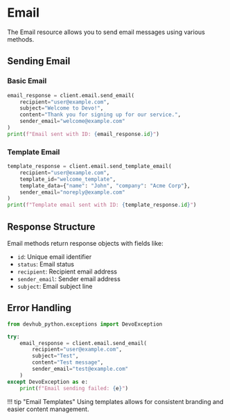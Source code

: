 # Email

The Email resource allows you to send email messages using various methods.

## Sending Email

### Basic Email

```python
email_response = client.email.send_email(
    recipient="user@example.com",
    subject="Welcome to Devo!",
    content="Thank you for signing up for our service.",
    sender_email="welcome@example.com"
)
print(f"Email sent with ID: {email_response.id}")
```

### Template Email

```python
template_response = client.email.send_template_email(
    recipient="user@example.com",
    template_id="welcome_template",
    template_data={"name": "John", "company": "Acme Corp"},
    sender_email="noreply@example.com"
)
print(f"Template email sent with ID: {template_response.id}")
```

## Response Structure

Email methods return response objects with fields like:

- `id`: Unique email identifier
- `status`: Email status
- `recipient`: Recipient email address
- `sender_email`: Sender email address
- `subject`: Email subject line

## Error Handling

```python
from devhub_python.exceptions import DevoException

try:
    email_response = client.email.send_email(
        recipient="user@example.com",
        subject="Test",
        content="Test message",
        sender_email="test@example.com"
    )
except DevoException as e:
    print(f"Email sending failed: {e}")
```

!!! tip "Email Templates"
    Using templates allows for consistent branding and easier content management.
